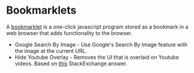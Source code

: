 # Bookmarklets

A [bookmarklet](https://en.wikipedia.org/wiki/Bookmarklet) is a one-click javascript program stored as a bookmark in a web browser that adds functionality to the browser.

- Google Search By Image - Use Google's Search By Image feature with the image at the current URL.
- Hide Youtube Overlay - Removes the UI that is overlaid on Youtube videos. Based on [this](https://superuser.com/a/1052944) StackExchange answer.